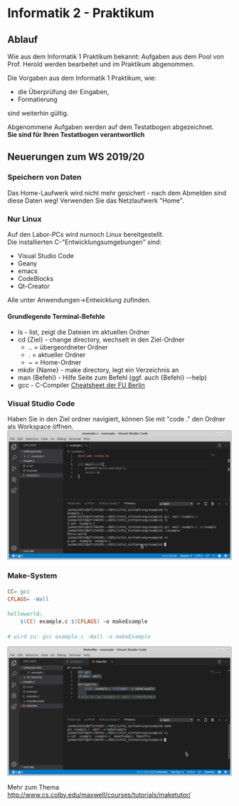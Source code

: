 # Informatik 2 - Praktikum
## Ablauf
Wie aus dem Informatik 1 Praktikum bekannt:
Aufgaben aus dem Pool von Prof. Herold werden bearbeitet und im Praktikum abgenommen.

Die Vorgaben aus dem Informatik 1 Praktikum, wie:    
- die Überprüfung der Eingaben,
- Formatierung  
  
sind weiterhin gültig. 

Abgenommene Aufgaben werden auf dem Testatbogen abgezeichnet.  
**Sie sind für Ihren Testatbogen verantwortlich**


## Neuerungen zum WS 2019/20
### Speichern von Daten
Das Home-Laufwerk wird nicht mehr gesichert - nach dem Abmelden sind diese Daten weg! 
Verwenden Sie das Netzlaufwerk "Home".

### Nur Linux
Auf den Labor-PCs wird nurnoch Linux bereitgestellt.  
Die installierten C-"Entwicklungsumgebungen" sind:
- Visual Studio Code
- Geany
- emacs
- CodeBlocks
- Qt-Creator
  
Alle unter Anwendungen->Entwicklung zufinden.

#### Grundlegende Terminal-Befehle
- ls - list, zeigt die Dateien im aktuellen Ordner
- cd {Ziel} - change directory, wechselt in den Ziel-Ordner
  - ..   = übergeordneter Ordner
  -  .  = aktueller Ordner
  - ~ =  Home-Ordner
- mkdir {Name} - make directory, legt ein Verzeichnis an
- man {Befehl} - Hilfe Seite zum Befehl (ggf. auch {Befehl} --help)
- gcc - C-Compiler
[Cheatsheet der FU Berlin](http://www.mi.fu-berlin.de/wiki/pub/Main/BrueckenkursInformatik2005/Kommandozeilenspicker.pdf)

### Visual Studio Code
Haben Sie in den Ziel ordner navigiert, können Sie mit "code ." den Ordner als Workspace öffnen.
![VSCodeScreenShot](/pics/VSCodeExample.png)

### Make-System
``` Makefile
CC= gcc
CFLAGS= -Wall

helloworld:
	$(CC) example.c $(CFLAGS) -o makeExample
	
# wird zu: gcc example.c -Wall -o makeExample
```
![VSCodeScreenShot](/pics/VSCode_makefileExample.png)

Mehr zum Thema http://www.cs.colby.edu/maxwell/courses/tutorials/maketutor/
